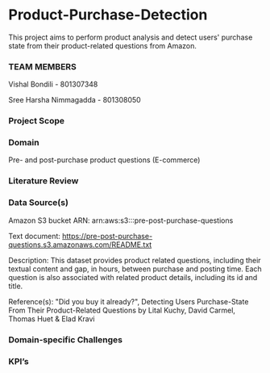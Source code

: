 # Product-Purchase-Detection
This project aims to perform product analysis and detect users' purchase state from their product-related questions from Amazon.
### TEAM MEMBERS

Vishal Bondili - 801307348

Sree Harsha Nimmagadda - 801308050


### Project Scope

### Domain
Pre- and post-purchase product questions (E-commerce) 

### Literature Review

### Data Source(s)
Amazon S3 bucket ARN: arn:aws:s3:::pre-post-purchase-questions

Text document: https://pre-post-purchase-questions.s3.amazonaws.com/README.txt

Description: This dataset provides product related questions, including their textual content and gap, in hours, between purchase and posting time. Each question is also associated with related product details, including its id and title.

Reference(s): "Did you buy it already?", Detecting Users Purchase-State From Their Product-Related Questions by Lital Kuchy, David Carmel, Thomas Huet & Elad Kravi
 
### Domain-specific Challenges

### KPI’s






